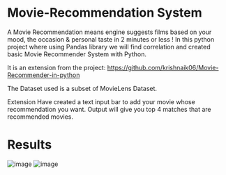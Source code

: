 # Movie-Recommendation System
A Movie Recommendation means engine suggests films based on your mood, the occasion &amp; personal taste in 2 minutes or less !
In this python project where using Pandas library we will find correlation and created basic Movie Recommender System with Python.

It is an extension from the project:
https://github.com/krishnaik06/Movie-Recommender-in-python

The Dataset used is a subset of MovieLens Dataset.

Extension
Have created a text input bar to add your movie whose recommendation you want. Output will give you top 4 matches that are recommended movies.

# Results

![image](https://github.com/MachineLearningProj/Movie-Recommendation-System/assets/154997146/4b847f06-9722-4ce8-83d3-3e4996e6ed35)
![image](https://github.com/MachineLearningProj/Movie-Recommendation-System/assets/154997146/dd2ff148-dc4c-4441-af31-85762d2d1345)


